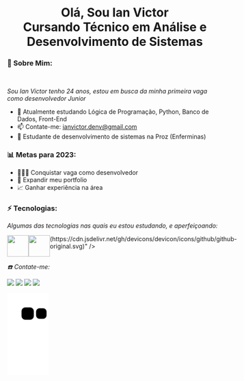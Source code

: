 <h1 align="center"> Olá, Sou Ian Victor <br/> Cursando Técnico em Análise e Desenvolvimento de Sistemas </h1>

### 🐼 Sobre Mim: 

<br/>

*Sou Ian Victor tenho 24 anos, estou em busca da minha primeira vaga como desenvolvedor Junior* 

* 🌱 Atualmente estudando Lógica de Programação, Python, Banco de Dados, Front-End
* 📫 Contate-me: ianvictor.denv@gmail.com
* 🚀 Estudante de desenvolvimento de sistemas na Proz (Enferminas)

### 📊 Metas para 2023:

* 👨🏼‍💻 Conquistar vaga como desenvolvedor
* 📂 Expandir meu portfolio
* 📈 Ganhar experiência na área 

### ⚡ Tecnologias:

*Algumas das tecnologias nas quais eu estou estudando, e aperfeiçoando:*

<div style="display:flex">
 
 
<img width="50px" height="50px" src="https://cdn.jsdelivr.net/gh/devicons/devicon/icons/git/git-original.svg" />
<img width="50px" height="50px" src="https://cdn.jsdelivr.net/gh/devicons/devicon/icons/github/github-original.svg" />
(https://cdn.jsdelivr.net/gh/devicons/devicon/icons/github/github-original.svg)" />
   
</div>


*☎️ Contate-me:*

<div>
  <a href="https://www.linkedin.com/in/iansantos778/" target="_blank"><img src="https://img.shields.io/badge/-LinkedIn-%230077B5?style=for-the-badge&logo=linkedin&logoColor=white" target="_blank"></a>
  <a href="https://api.whatsapp.com/send?phone=5531984194334&text=Ol%C3%A1%2C%20estou%20entrando%20em%20contato%20com%20voc%C3%AA!!" target="_blank"><img src="https://img.shields.io/badge/WhatsApp-25D366?style=for-the-badge&logo=whatsapp&logoColor=white" target="_blank"></a>
  <a href = "mailto:ianvictor.denv@gmail.com"><img src="https://img.shields.io/badge/-Gmail-%23333?style=for-the-badge&logo=gmail&logoColor=white" target="_blank"></a>
  <a href="https://www.instagram.com/ianvicttor.dev/" target="_blank"><img src="https://img.shields.io/badge/-Instagram-%23E4405F?style=for-the-badge&logo=instagram&logoColor=white" target="_blank"></a>
</div>


![snake gif](https://github.com/ianvicttordev/ianvicttordev/blob/output/github-contribution-grid-snake.svg)
